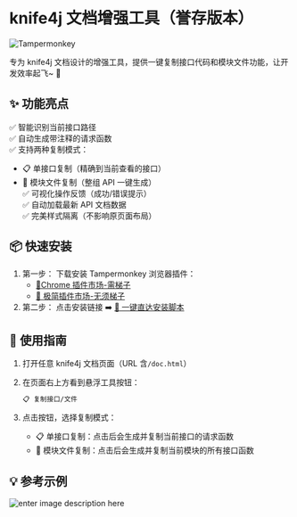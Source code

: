 # knife4j 文档增强工具（誉存版本）

![Tampermonkey](https://img.shields.io/badge/Tampermonkey-%234D4D4D.svg?style=for-the-badge&logo=Tampermonkey&logoColor=white)

专为 knife4j 文档设计的增强工具，提供一键复制接口代码和模块文件功能，让开发效率起飞~ 🚀

## ✨ 功能亮点

✅ 智能识别当前接口路径  
✅ 自动生成带注释的请求函数  
✅ 支持两种复制模式：

- 📋 单接口复制（精确到当前查看的接口）
- 📁 模块文件复制（整组 API 一键生成）  
  ✅ 可视化操作反馈（成功/错误提示）  
  ✅ 自动加载最新 API 文档数据  
  ✅ 完美样式隔离（不影响原页面布局）

## 📦 快速安装

1. 第一步： 下载安装 Tampermonkey 浏览器插件：
   - [🔗Chrome 插件市场-需梯子](https://chrome.google.com/webstore/detail/tampermonkey/dhdgffkkebhmkfjojejmpbldmpobfkfo)
   - [🔗 极简插件市场-无须梯子](https://chrome.zzzmh.cn/info/dhdgffkkebhmkfjojejmpbldmpobfkfo)
2. 第二步： 点击安装链接 ➡️ [🔗 一键直达安装脚本](https://update.greasyfork.org/scripts/536050/knife4j%E6%96%87%E6%A1%A3%20API%E6%96%87%E6%A1%A3%E5%A2%9E%E5%BC%BA%E5%B7%A5%E5%85%B7%28%E8%AA%89%E5%AD%98%E7%89%88%29.user.js)

## 📕 使用指南

1. 打开任意 knife4j 文档页面（URL 含`/doc.html`）
2. 在页面右上方看到悬浮工具按钮：

   ```bash
   📋 复制接口/文件
   ```

3. 点击按钮，选择复制模式：
   - 📋 单接口复制：点击后会生成并复制当前接口的请求函数
   - 📁 模块文件复制：点击后会生成并复制当前模块的所有接口函数

## 💡 参考示例
![enter image description here](https://p0-xtjj-private.juejin.cn/tos-cn-i-73owjymdk6/31eebe7c468b4f51945173118f099538~tplv-73owjymdk6-jj-mark-v1:0:0:0:0:5o6Y6YeR5oqA5pyv56S-5Yy6IEAg5bed:q75.awebp?policy=eyJ2bSI6MywidWlkIjoiMjA0OTE0NTQwMzYwOTY4OCJ9&rk3s=e9ecf3d6&x-orig-authkey=f32326d3454f2ac7e96d3d06cdbb035152127018&x-orig-expires=1747724175&x-orig-sign=TJF9DQrvVUXw6zzZ4GWm%2FROlM2w%3D "enter image title here")
